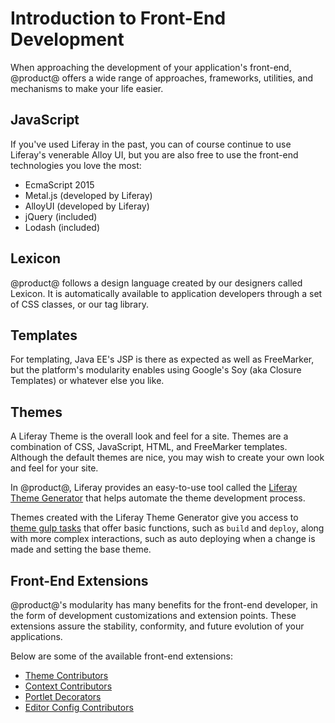 # Introduction to Front-End Development [](id=introduction-to-frontend-development)

When approaching the development of your application's front-end, @product@ 
offers a wide range of approaches, frameworks, utilities, and mechanisms to make 
your life easier.

## JavaScript [](id=javascript)

If you've used Liferay in the past, you can of course continue to use Liferay's
venerable Alloy UI, but you are also free to use the front-end technologies you
love the most:

-   EcmaScript 2015
-   Metal.js (developed by Liferay)
-   AlloyUI (developed by Liferay)
-   jQuery (included)
-   Lodash (included)

## Lexicon [](id=lexicon)

@product@ follows a design language created by our designers called Lexicon. It
is automatically available to application developers through a set of CSS
classes, or our tag library.

## Templates [](id=templates)

For templating, Java EE's JSP is there as expected as well as FreeMarker, but the
platform's modularity enables using Google's Soy (aka Closure Templates) or
whatever else you like.

## Themes [](id=themes)

A Liferay Theme is the overall look and feel for a site. Themes are a
combination of CSS, JavaScript, HTML, and FreeMarker templates. Although the
default themes are nice, you may wish to create your own look and feel for your
site.

In @product@, Liferay provides an easy-to-use tool called the [Liferay Theme Generator](/develop/tutorials/-/knowledge_base/7-0/themes-generator)
that helps automate the theme development process.

Themes created with the Liferay Theme Generator give you access to [theme gulp tasks](/develop/reference/-/knowledge_base/7-0/theme-gulp-tasks)
that offer basic functions, such as `build` and `deploy`, along with 
more complex interactions, such as auto deploying when a change is made and
setting the base theme.

## Front-End Extensions [](id=frontend-extensions)

@product@'s modularity has many benefits for the front-end developer, in the
form of development customizations and extension points. These extensions assure
the stability, conformity, and future evolution of your applications.

Below are some of the available front-end extensions:

- [Theme Contributors](/develop/tutorials/-/knowledge_base/7-0/theme-contributors)
- [Context Contributors](/develop/tutorials/-/knowledge_base/7-0/context-contributors)
- [Portlet Decorators](/develop/tutorials/-/knowledge_base/7-0/portlet-decorators)
- [Editor Config Contributors](/develop/tutorials/-/knowledge_base/7-0/modifying-an-editors-configuration)
